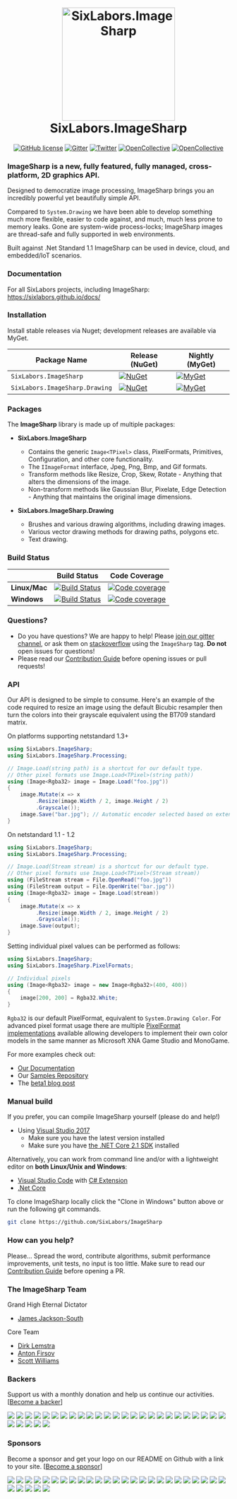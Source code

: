 <h1 align="center">

<img src="https://raw.githubusercontent.com/SixLabors/Branding/master/icons/imagesharp/sixlabors.imagesharp.512.png" alt="SixLabors.ImageSharp" width="256"/>
<br/>
SixLabors.ImageSharp
</h1>


<div align="center">

[![GitHub license](https://img.shields.io/badge/license-Apache%202-blue.svg)](https://raw.githubusercontent.com/SixLabors/ImageSharp/master/LICENSE)
[![Gitter](https://badges.gitter.im/Join%20Chat.svg)](https://gitter.im/ImageSharp/General?utm_source=badge&utm_medium=badge&utm_campaign=pr-badge&utm_content=badge)
[![Twitter](https://img.shields.io/twitter/url/http/shields.io.svg?style=flat&logo=twitter)](https://twitter.com/intent/tweet?hashtags=imagesharp,dotnet,oss&text=ImageSharp.+A+new+cross-platform+2D+graphics+API+in+C%23&url=https%3a%2f%2fgithub.com%2fSixLabors%2fImageSharp&via=sixlabors)
[![OpenCollective](https://opencollective.com/imagesharp/backers/badge.svg)](#backers)
[![OpenCollective](https://opencollective.com/imagesharp/sponsors/badge.svg)](#sponsors)

</div>

### **ImageSharp** is a new, fully featured, fully managed, cross-platform, 2D graphics API. 

Designed to democratize image processing, ImageSharp brings you an incredibly powerful yet beautifully simple API.

Compared to `System.Drawing` we have been able to develop something much more flexible, easier to code against, and much, much less prone to memory leaks. Gone are system-wide process-locks; ImageSharp images are thread-safe and fully supported in web environments.

Built against .Net Standard 1.1 ImageSharp can be used in device, cloud, and embedded/IoT scenarios. 

### Documentation
For all SixLabors projects, including ImageSharp:
https://sixlabors.github.io/docs/

### Installation

Install stable releases via Nuget; development releases are available via MyGet.

| Package Name                   | Release (NuGet) | Nightly (MyGet) |
|--------------------------------|-----------------|-----------------|
| `SixLabors.ImageSharp`         | [![NuGet](https://img.shields.io/nuget/v/SixLabors.ImageSharp.svg)](https://www.nuget.org/packages/SixLabors.ImageSharp/) | [![MyGet](https://img.shields.io/myget/sixlabors/v/SixLabors.ImageSharp.svg)](https://www.myget.org/feed/sixlabors/package/nuget/SixLabors.ImageSharp) |
| `SixLabors.ImageSharp.Drawing` | [![NuGet](https://img.shields.io/nuget/v/SixLabors.ImageSharp.Drawing.svg)](https://www.nuget.org/packages/SixLabors.ImageSharp.Drawing/) | [![MyGet](https://img.shields.io/myget/sixlabors/v/SixLabors.ImageSharp.Drawing.svg)](https://www.myget.org/feed/sixlabors/package/nuget/SixLabors.ImageSharp.Drawing) |

### Packages

The **ImageSharp** library is made up of multiple packages:
- **SixLabors.ImageSharp**
  - Contains the generic `Image<TPixel>` class, PixelFormats, Primitives, Configuration, and other core functionality.
  - The `IImageFormat` interface, Jpeg, Png, Bmp, and Gif formats.
  - Transform methods like Resize, Crop, Skew, Rotate - Anything that alters the dimensions of the image.
  - Non-transform methods like Gaussian Blur, Pixelate, Edge Detection - Anything that maintains the original image dimensions.

- **SixLabors.ImageSharp.Drawing**
  - Brushes and various drawing algorithms, including drawing images.
  - Various vector drawing methods for drawing paths, polygons etc.
  - Text drawing.

### Build Status

|             |Build Status|Code Coverage|
|-------------|:----------:|:-----------:|
|**Linux/Mac**|[![Build Status](https://travis-ci.org/SixLabors/ImageSharp.svg)](https://travis-ci.org/SixLabors/ImageSharp)|[![Code coverage](https://codecov.io/gh/SixLabors/ImageSharp/branch/master/graph/badge.svg)](https://codecov.io/gh/SixLabors/ImageSharp)|
|**Windows**  |[![Build Status](https://ci.appveyor.com/api/projects/status/m9pn907xdah3ca39/branch/master?svg=true)](https://ci.appveyor.com/project/six-labors/imagesharp/branch/master)|[![Code coverage](https://codecov.io/gh/SixLabors/ImageSharp/branch/master/graph/badge.svg)](https://codecov.io/gh/SixLabors/ImageSharp)|

### Questions?

- Do you have questions? We are happy to help! Please [join our gitter channel](https://gitter.im/ImageSharp/General), or ask them on [stackoverflow](https://stackoverflow.com) using the `ImageSharp` tag. **Do not** open issues for questions!
- Please read our [Contribution Guide](https://github.com/SixLabors/ImageSharp/blob/master/.github/CONTRIBUTING.md) before opening issues or pull requests!

### API 

Our API is designed to be simple to consume. Here's an example of the code required to resize an image using the default Bicubic resampler then turn the colors into their grayscale equivalent using the BT709 standard matrix.

On platforms supporting netstandard 1.3+

```csharp
using SixLabors.ImageSharp;
using SixLabors.ImageSharp.Processing;

// Image.Load(string path) is a shortcut for our default type. 
// Other pixel formats use Image.Load<TPixel>(string path))
using (Image<Rgba32> image = Image.Load("foo.jpg"))
{
    image.Mutate(x => x
         .Resize(image.Width / 2, image.Height / 2)
         .Grayscale());
    image.Save("bar.jpg"); // Automatic encoder selected based on extension.
}
```
On netstandard 1.1 - 1.2

```csharp
using SixLabors.ImageSharp;
using SixLabors.ImageSharp.Processing;

// Image.Load(Stream stream) is a shortcut for our default type.
// Other pixel formats use Image.Load<TPixel>(Stream stream))
using (FileStream stream = File.OpenRead("foo.jpg"))
using (FileStream output = File.OpenWrite("bar.jpg"))
using (Image<Rgba32> image = Image.Load(stream))
{
    image.Mutate(x => x
         .Resize(image.Width / 2, image.Height / 2)
         .Grayscale());
    image.Save(output);
}
```

Setting individual pixel values can be performed as follows:

```csharp
using SixLabors.ImageSharp;
using SixLabors.ImageSharp.PixelFormats;

// Individual pixels
using (Image<Rgba32> image = new Image<Rgba32>(400, 400))
{
    image[200, 200] = Rgba32.White;
}
```

`Rgba32` is our default PixelFormat, equivalent to `System.Drawing Color`. For advanced pixel format usage there are multiple [PixelFormat implementations](https://github.com/SixLabors/ImageSharp/tree/master/src/ImageSharp/PixelFormats) available allowing developers to implement their own color models in the same manner as Microsoft XNA Game Studio and MonoGame. 

For more examples check out: 
- [Our Documentation](https://sixlabors.github.io/docs/)
- Our [Samples Repository](https://github.com/SixLabors/Samples/tree/master/ImageSharp)
- The [beta1 blog post](https://sixlabors.com/blog/announcing-imagesharp-beta-1/)

### Manual build

If you prefer, you can compile ImageSharp yourself (please do and help!)

- Using [Visual Studio 2017](https://visualstudio.microsoft.com/vs/)
  - Make sure you have the latest version installed
  - Make sure you have [the .NET Core 2.1 SDK](https://www.microsoft.com/net/core#windows) installed

Alternatively, you can work from command line and/or with a lightweight editor on **both Linux/Unix and Windows**:

- [Visual Studio Code](https://code.visualstudio.com/) with [C# Extension](https://marketplace.visualstudio.com/items?itemName=ms-vscode.csharp)
- [.Net Core](https://www.microsoft.com/net/core#linuxubuntu)

To clone ImageSharp locally click the "Clone in Windows" button above or run the following git commands.

```bash
git clone https://github.com/SixLabors/ImageSharp
```

### How can you help?

Please... Spread the word, contribute algorithms, submit performance improvements, unit tests, no input is too little. Make sure to read our [Contribution Guide](https://github.com/SixLabors/ImageSharp/blob/master/.github/CONTRIBUTING.md) before opening a PR.

### The ImageSharp Team

Grand High Eternal Dictator
- [James Jackson-South](https://github.com/jimbobsquarepants)

Core Team
- [Dirk Lemstra](https://github.com/dlemstra)
- [Anton Firsov](https://github.com/antonfirsov)
- [Scott Williams](https://github.com/tocsoft)

### Backers

Support us with a monthly donation and help us continue our activities. [[Become a backer](https://opencollective.com/imagesharp#backer)]

<a href="https://opencollective.com/imagesharp/backer/0/website" target="_blank"><img src="https://opencollective.com/imagesharp/backer/0/avatar.svg"></a>
<a href="https://opencollective.com/imagesharp/backer/1/website" target="_blank"><img src="https://opencollective.com/imagesharp/backer/1/avatar.svg"></a>
<a href="https://opencollective.com/imagesharp/backer/2/website" target="_blank"><img src="https://opencollective.com/imagesharp/backer/2/avatar.svg"></a>
<a href="https://opencollective.com/imagesharp/backer/3/website" target="_blank"><img src="https://opencollective.com/imagesharp/backer/3/avatar.svg"></a>
<a href="https://opencollective.com/imagesharp/backer/4/website" target="_blank"><img src="https://opencollective.com/imagesharp/backer/4/avatar.svg"></a>
<a href="https://opencollective.com/imagesharp/backer/5/website" target="_blank"><img src="https://opencollective.com/imagesharp/backer/5/avatar.svg"></a>
<a href="https://opencollective.com/imagesharp/backer/6/website" target="_blank"><img src="https://opencollective.com/imagesharp/backer/6/avatar.svg"></a>
<a href="https://opencollective.com/imagesharp/backer/7/website" target="_blank"><img src="https://opencollective.com/imagesharp/backer/7/avatar.svg"></a>
<a href="https://opencollective.com/imagesharp/backer/8/website" target="_blank"><img src="https://opencollective.com/imagesharp/backer/8/avatar.svg"></a>
<a href="https://opencollective.com/imagesharp/backer/9/website" target="_blank"><img src="https://opencollective.com/imagesharp/backer/9/avatar.svg"></a>
<a href="https://opencollective.com/imagesharp/backer/10/website" target="_blank"><img src="https://opencollective.com/imagesharp/backer/10/avatar.svg"></a>
<a href="https://opencollective.com/imagesharp/backer/11/website" target="_blank"><img src="https://opencollective.com/imagesharp/backer/11/avatar.svg"></a>
<a href="https://opencollective.com/imagesharp/backer/12/website" target="_blank"><img src="https://opencollective.com/imagesharp/backer/12/avatar.svg"></a>
<a href="https://opencollective.com/imagesharp/backer/13/website" target="_blank"><img src="https://opencollective.com/imagesharp/backer/13/avatar.svg"></a>
<a href="https://opencollective.com/imagesharp/backer/14/website" target="_blank"><img src="https://opencollective.com/imagesharp/backer/14/avatar.svg"></a>
<a href="https://opencollective.com/imagesharp/backer/15/website" target="_blank"><img src="https://opencollective.com/imagesharp/backer/15/avatar.svg"></a>
<a href="https://opencollective.com/imagesharp/backer/16/website" target="_blank"><img src="https://opencollective.com/imagesharp/backer/16/avatar.svg"></a>
<a href="https://opencollective.com/imagesharp/backer/17/website" target="_blank"><img src="https://opencollective.com/imagesharp/backer/17/avatar.svg"></a>
<a href="https://opencollective.com/imagesharp/backer/18/website" target="_blank"><img src="https://opencollective.com/imagesharp/backer/18/avatar.svg"></a>
<a href="https://opencollective.com/imagesharp/backer/19/website" target="_blank"><img src="https://opencollective.com/imagesharp/backer/19/avatar.svg"></a>
<a href="https://opencollective.com/imagesharp/backer/20/website" target="_blank"><img src="https://opencollective.com/imagesharp/backer/20/avatar.svg"></a>
<a href="https://opencollective.com/imagesharp/backer/21/website" target="_blank"><img src="https://opencollective.com/imagesharp/backer/21/avatar.svg"></a>
<a href="https://opencollective.com/imagesharp/backer/22/website" target="_blank"><img src="https://opencollective.com/imagesharp/backer/22/avatar.svg"></a>
<a href="https://opencollective.com/imagesharp/backer/23/website" target="_blank"><img src="https://opencollective.com/imagesharp/backer/23/avatar.svg"></a>
<a href="https://opencollective.com/imagesharp/backer/24/website" target="_blank"><img src="https://opencollective.com/imagesharp/backer/24/avatar.svg"></a>
<a href="https://opencollective.com/imagesharp/backer/25/website" target="_blank"><img src="https://opencollective.com/imagesharp/backer/25/avatar.svg"></a>
<a href="https://opencollective.com/imagesharp/backer/26/website" target="_blank"><img src="https://opencollective.com/imagesharp/backer/26/avatar.svg"></a>
<a href="https://opencollective.com/imagesharp/backer/27/website" target="_blank"><img src="https://opencollective.com/imagesharp/backer/27/avatar.svg"></a>
<a href="https://opencollective.com/imagesharp/backer/28/website" target="_blank"><img src="https://opencollective.com/imagesharp/backer/28/avatar.svg"></a>
<a href="https://opencollective.com/imagesharp/backer/29/website" target="_blank"><img src="https://opencollective.com/imagesharp/backer/29/avatar.svg"></a>

### Sponsors

Become a sponsor and get your logo on our README on Github with a link to your site. [[Become a sponsor](https://opencollective.com/imagesharp#sponsor)]

<a href="https://opencollective.com/imagesharp/sponsor/0/website" target="_blank"><img src="https://opencollective.com/imagesharp/sponsor/0/avatar.svg"></a>
<a href="https://opencollective.com/imagesharp/sponsor/1/website" target="_blank"><img src="https://opencollective.com/imagesharp/sponsor/1/avatar.svg"></a>
<a href="https://opencollective.com/imagesharp/sponsor/2/website" target="_blank"><img src="https://opencollective.com/imagesharp/sponsor/2/avatar.svg"></a>
<a href="https://opencollective.com/imagesharp/sponsor/3/website" target="_blank"><img src="https://opencollective.com/imagesharp/sponsor/3/avatar.svg"></a>
<a href="https://opencollective.com/imagesharp/sponsor/4/website" target="_blank"><img src="https://opencollective.com/imagesharp/sponsor/4/avatar.svg"></a>
<a href="https://opencollective.com/imagesharp/sponsor/5/website" target="_blank"><img src="https://opencollective.com/imagesharp/sponsor/5/avatar.svg"></a>
<a href="https://opencollective.com/imagesharp/sponsor/6/website" target="_blank"><img src="https://opencollective.com/imagesharp/sponsor/6/avatar.svg"></a>
<a href="https://opencollective.com/imagesharp/sponsor/7/website" target="_blank"><img src="https://opencollective.com/imagesharp/sponsor/7/avatar.svg"></a>
<a href="https://opencollective.com/imagesharp/sponsor/8/website" target="_blank"><img src="https://opencollective.com/imagesharp/sponsor/8/avatar.svg"></a>
<a href="https://opencollective.com/imagesharp/sponsor/9/website" target="_blank"><img src="https://opencollective.com/imagesharp/sponsor/9/avatar.svg"></a>
<a href="https://opencollective.com/imagesharp/sponsor/10/website" target="_blank"><img src="https://opencollective.com/imagesharp/sponsor/10/avatar.svg"></a>
<a href="https://opencollective.com/imagesharp/sponsor/11/website" target="_blank"><img src="https://opencollective.com/imagesharp/sponsor/11/avatar.svg"></a>
<a href="https://opencollective.com/imagesharp/sponsor/12/website" target="_blank"><img src="https://opencollective.com/imagesharp/sponsor/12/avatar.svg"></a>
<a href="https://opencollective.com/imagesharp/sponsor/13/website" target="_blank"><img src="https://opencollective.com/imagesharp/sponsor/13/avatar.svg"></a>
<a href="https://opencollective.com/imagesharp/sponsor/14/website" target="_blank"><img src="https://opencollective.com/imagesharp/sponsor/14/avatar.svg"></a>
<a href="https://opencollective.com/imagesharp/sponsor/15/website" target="_blank"><img src="https://opencollective.com/imagesharp/sponsor/15/avatar.svg"></a>
<a href="https://opencollective.com/imagesharp/sponsor/16/website" target="_blank"><img src="https://opencollective.com/imagesharp/sponsor/16/avatar.svg"></a>
<a href="https://opencollective.com/imagesharp/sponsor/17/website" target="_blank"><img src="https://opencollective.com/imagesharp/sponsor/17/avatar.svg"></a>
<a href="https://opencollective.com/imagesharp/sponsor/18/website" target="_blank"><img src="https://opencollective.com/imagesharp/sponsor/18/avatar.svg"></a>
<a href="https://opencollective.com/imagesharp/sponsor/19/website" target="_blank"><img src="https://opencollective.com/imagesharp/sponsor/19/avatar.svg"></a>
<a href="https://opencollective.com/imagesharp/sponsor/20/website" target="_blank"><img src="https://opencollective.com/imagesharp/sponsor/20/avatar.svg"></a>
<a href="https://opencollective.com/imagesharp/sponsor/21/website" target="_blank"><img src="https://opencollective.com/imagesharp/sponsor/21/avatar.svg"></a>
<a href="https://opencollective.com/imagesharp/sponsor/22/website" target="_blank"><img src="https://opencollective.com/imagesharp/sponsor/22/avatar.svg"></a>
<a href="https://opencollective.com/imagesharp/sponsor/23/website" target="_blank"><img src="https://opencollective.com/imagesharp/sponsor/23/avatar.svg"></a>
<a href="https://opencollective.com/imagesharp/sponsor/24/website" target="_blank"><img src="https://opencollective.com/imagesharp/sponsor/24/avatar.svg"></a>
<a href="https://opencollective.com/imagesharp/sponsor/25/website" target="_blank"><img src="https://opencollective.com/imagesharp/sponsor/25/avatar.svg"></a>
<a href="https://opencollective.com/imagesharp/sponsor/26/website" target="_blank"><img src="https://opencollective.com/imagesharp/sponsor/26/avatar.svg"></a>
<a href="https://opencollective.com/imagesharp/sponsor/27/website" target="_blank"><img src="https://opencollective.com/imagesharp/sponsor/27/avatar.svg"></a>
<a href="https://opencollective.com/imagesharp/sponsor/28/website" target="_blank"><img src="https://opencollective.com/imagesharp/sponsor/28/avatar.svg"></a>
<a href="https://opencollective.com/imagesharp/sponsor/29/website" target="_blank"><img src="https://opencollective.com/imagesharp/sponsor/29/avatar.svg"></a>
